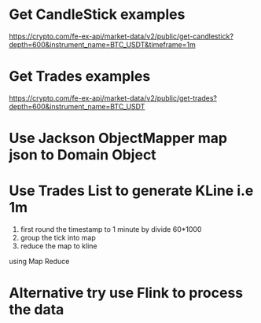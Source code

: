 # Get CandleStick examples
https://crypto.com/fe-ex-api/market-data/v2/public/get-candlestick?depth=600&instrument_name=BTC_USDT&timeframe=1m

# Get Trades examples
https://crypto.com/fe-ex-api/market-data/v2/public/get-trades?depth=600&instrument_name=BTC_USDT

# Use Jackson ObjectMapper map json to Domain Object

# Use Trades List to generate KLine i.e 1m 
1. first round the timestamp to 1 minute by divide 60*1000
2. group the tick into map
3. reduce the map to kline 

using Map Reduce

# Alternative try use Flink to process the data
